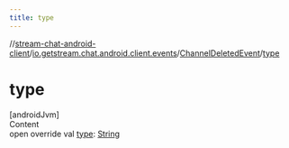```yaml
---
title: type
---
```

//[stream-chat-android-client](../../../index.md)/[io.getstream.chat.android.client.events](../index.md)/[ChannelDeletedEvent](index.md)/[type](type.md)



# type  
[androidJvm]  
Content  
open override val [type](type.md): [String](https://kotlinlang.org/api/latest/jvm/stdlib/kotlin/-string/index.html)  



